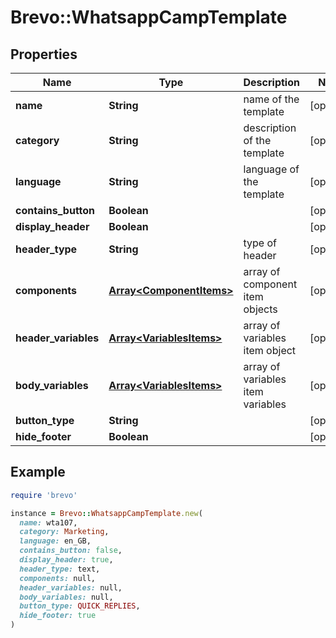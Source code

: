 # Brevo::WhatsappCampTemplate

## Properties

| Name | Type | Description | Notes |
| ---- | ---- | ----------- | ----- |
| **name** | **String** | name of the template | [optional] |
| **category** | **String** | description of the template | [optional] |
| **language** | **String** | language of the template | [optional] |
| **contains_button** | **Boolean** |  | [optional] |
| **display_header** | **Boolean** |  | [optional] |
| **header_type** | **String** | type of header | [optional] |
| **components** | [**Array&lt;ComponentItems&gt;**](ComponentItems.md) | array of component item objects | [optional] |
| **header_variables** | [**Array&lt;VariablesItems&gt;**](VariablesItems.md) | array of variables item object | [optional] |
| **body_variables** | [**Array&lt;VariablesItems&gt;**](VariablesItems.md) | array of variables item variables | [optional] |
| **button_type** | **String** |  | [optional] |
| **hide_footer** | **Boolean** |  | [optional] |

## Example

```ruby
require 'brevo'

instance = Brevo::WhatsappCampTemplate.new(
  name: wta107,
  category: Marketing,
  language: en_GB,
  contains_button: false,
  display_header: true,
  header_type: text,
  components: null,
  header_variables: null,
  body_variables: null,
  button_type: QUICK_REPLIES,
  hide_footer: true
)
```

